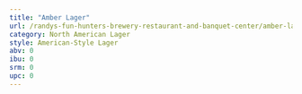 ```yaml
---
title: "Amber Lager"
url: /randys-fun-hunters-brewery-restaurant-and-banquet-center/amber-lager/
category: North American Lager
style: American-Style Lager
abv: 0
ibu: 0
srm: 0
upc: 0
---
```


